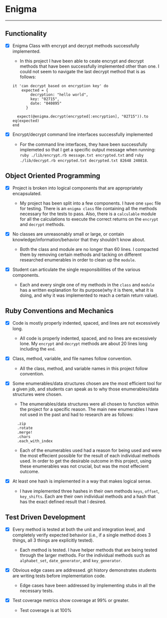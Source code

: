 # Enigma
--------------
## Functionality
- [x] Enigma Class with encrypt and decrypt methods successfully implemented. 
  - In this project I have been able to ceate encrypt and decrypt methods that have been successfully implemented other than one. I could not seem to navigate the last decrypt method that is as follows:
  ```
  it 'can decrypt based on encryption key' do
      expected = {
          decryption: "hello world",
          key: "02715",
          date: "040895"
        }

    expect(@enigma.decrypt(encrypted[:encryption], "02715")).to eq(expected)
  end
  ```

- [x] Encrypt/decrypt command line interfaces successfully implemented
  - For the command line interfaces, they have been successfully implemeted so that I get a specific output message when running: `ruby ./lib/encrypt.rb message.txt encrypted.txt` and `ruby ./lib/decrypt.rb encrypted.txt decrypted.txt 82648 240818`.

## Object Oriented Programming
- [x] Project is broken into logical components that are appropriately encapsulated. 
  - My project has been split into a few components. I have one `spec` file for testing. There is an `enigma class` file containing all the methods necessary for the tests to pass. Also, there is a `calculable` module for all the calculations to execute the correct returns on the `encrypt` and `decrypt` methods. 

- [x] No classes are unreasonably small or large, or contain knowledge/information/behavior that they shouldn’t know about. 
  - Both the class and module are no longer than 60 lines. I compacted them by removing certain methods and tacking on different researched enumerables in order to clean up the `module`.

- [x] Student can articulate the single responsibilities of the various components.
  - Each and every single one of my methods in the `class` and `module` has a written explanation for its purpose(why it is there, what it is doing, and why it was implemented to reach a certain return value).


## Ruby Conventions and Mechanics
- [x] Code is mostly properly indented, spaced, and lines are not excessively long. 
  - All code is properly indented, spaced, and no lines are excessively lone. My `encrypt` and `decrypt` methods are about 20 lines long including the `end`.
 
- [x] Class, method, variable, and file names follow convention. 
  - All the class, method, and variable names in this project follow convention.
    
  
- [x] Some enumerables/data structures chosen are the most efficient tool for a given job, and students can speak as to why those enumerables/data structures were chosen. 
  - The enumerables/data structures were all chosen to function within the project for a specific reason. The main new enumerables I have not used in the past and had to research are as follows:
  ```
    .zip
    .rotate
    .merge!
    .chars
    .each_with_index
    ```
  - Each of the enumerables used had a reason for being used and were the most effecient possible for the result of each individual methods used. In order to get the desirable outcome in this project, using these enumerables was not crucial, but was the most effecient outcome.

- [x] At least one hash is implemented in a way that makes logical sense.
  - I have implemented three hashes in their own methods `keys`, `offset`, `key_shifts`. Each are their own individual methods and a hash that has the exact defined result that I desired.


## Test Driven Development

- [x] Every method is tested at both the unit and integration level, and completely verify expected behavior (i.e., if a single method does 3 things, all 3 things are explicitly tested). 
  - Each method is tested. I have helper methods that are being tested through the larger methods. For the individual methods such as `alphabet_set`, `date_generator`, and `key_generator`.

- [x] Obvious edge cases are addressed. git history demonstrates students are writing tests before implementation code.
  - Edge cases have been addressed by implementing stubs in all the necessary tests.

- [x] Test coverage metrics show coverage at 99% or greater.
  - Test coverage is at 100%
